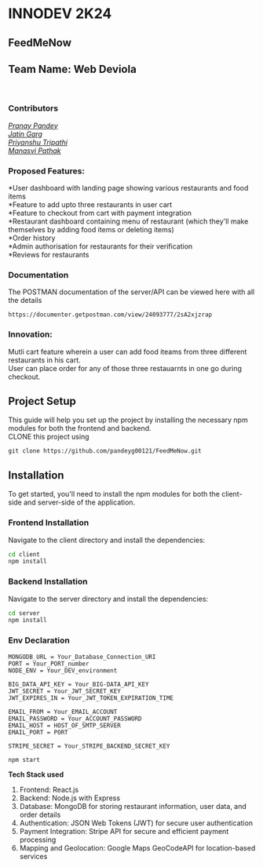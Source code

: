 # INNODEV 2K24 <br>

## FeedMeNow
## Team Name: Web Deviola 
 <br>

### Contributors <br>
*[Pranay Pandey](https://github.com/pandeyg0012)*  <br>
*[Jatin Garg](https://github.com/jatingarg0410)*  <br>
*[Priyanshu Tripathi](https://github.com/tripathi08)*  <br>
*[Manasvi Pathak](https://github.com/pathakmanasvi25)*  <br>

### Proposed Features: <br>
*User dashboard with landing page showing various restaurants and food items <br>
*Feature to add upto three restaurants in user cart  <br>
*Feature to checkout from cart with payment integration <br>
*Restaurant dashboard containing menu of restaurant (which they'll make themselves by adding food items or deleting items) <br>
*Order history  <br>
*Admin authorisation for restaurants for their verification <br>
*Reviews for restaurants <br>

### Documentation
The POSTMAN documentation of the server/API can be viewed here with all the details
```
https://documenter.getpostman.com/view/24093777/2sA2xjzrap
```

### Innovation: <br>
Mutli cart feature wherein a user can add food iteams from three different restaurants in his cart.<br>
User can place order for any of those three restauarnts in one go during checkout. <br>

## Project Setup

This guide will help you set up the project by installing the necessary npm modules for both the frontend and backend.<br>
CLONE this project using 
```
git clone https://github.com/pandeyg00121/FeedMeNow.git
```

## Installation

To get started, you'll need to install the npm modules for both the client-side and server-side of the application.

### Frontend Installation

Navigate to the client directory and install the dependencies:

```bash
cd client
npm install
```

### Backend Installation

Navigate to the server directory and install the dependencies:

```bash
cd server
npm install
```
### Env Declaration
```
MONGODB_URL = Your_Database_Connection_URI
PORT = Your_PORT_number
NODE_ENV = Your_DEV_environment

BIG_DATA_API_KEY = Your_BIG-DATA_API_KEY
JWT_SECRET = Your_JWT_SECRET_KEY
JWT_EXPIRES_IN = Your_JWT_TOKEN_EXPIRATION_TIME

EMAIL_FROM = Your_EMAIL_ACCOUNT
EMAIL_PASSWORD = Your_ACCOUNT_PASSWORD
EMAIL_HOST = HOST_OF_SMTP_SERVER
EMAIL_PORT = PORT

STRIPE_SECRET = Your_STRIPE_BACKEND_SECRET_KEY
```
```
npm start
```
**Tech Stack used** <br>
1.	Frontend: React.js <br>
2.	Backend: Node.js with Express <br>
3.	Database: MongoDB for storing restaurant information, user data, and order details <br>
4.	Authentication: JSON Web Tokens (JWT) for secure user authentication <br>
5.	Payment Integration: Stripe API for secure and efficient payment processing <br>
6.	Mapping and Geolocation: Google Maps GeoCodeAPI for location-based services <br>

